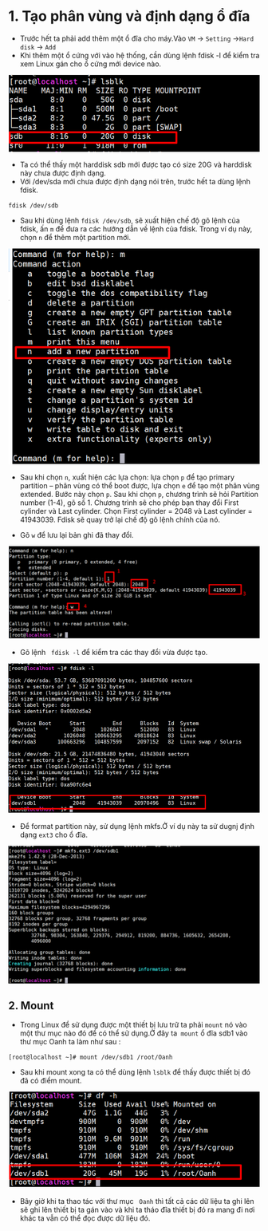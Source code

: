 <a name ="Lab quản lý đĩa"></a>

# 1. Tạo phân vùng và định dạng ổ đĩa 

- Trước hết ta phải add thêm một ổ đĩa cho máy.Vào `VM` -> `Setting` ->` Hard disk ` -> `Add`
- Khi thêm một ổ cứng với vào hệ thống, cần dùng lệnh fdisk -l để kiểm tra xem Linux gán cho ổ cứng mới device nào.

![](../images/disk/lsblk.png)

- Ta có thể thấy một harddisk sdb mới được tạo có size 20G và harddisk này chưa được định dạng.
- Với /dev/sda mới chưa được định dạng nói trên, trước hết ta dùng lệnh fdisk.

```
fdisk /dev/sdb
```
- Sau khi dùng lệnh `fdisk /dev/sdb`, sẽ xuất hiện chế độ gõ lệnh của fdisk, ấn `m` để đưa ra các hướng dẫn về lệnh của fdisk. Trong ví dụ này, chọn `n` để thêm một partition mới.

![](../images/disk/add.png)

- Sau khi chọn `n`, xuất hiện các lựa chọn: lựa chọn `p` để tạo primary partition – phân vùng có thể boot được, lựa chọn `e` để tạo một phân vùng extended. Bước này chọn `p`. Sau khi chọn `p`, chương trình sẽ hỏi Partition number (1-4), gõ số 1. Chương trình sẽ cho phép bạn thay đổi First cylinder và Last cylinder. Chọn First cylinder = 2048 và Last cylinder = 41943039. Fdisk sẽ quay trở lại chế độ gõ lệnh chính của nó.

- Gõ `w` để lưu lại bản ghi đã thay đổi.

![](../images/disk/first_last.png)

- Gõ lệnh ` fdisk -l` để kiểm tra các thay đổi vừa được tạo.

![](../images/disk/new.png)

- Để format partition này, sử dụng lệnh mkfs.Ở ví dụ này ta sử dugnj định dạng `ext3` cho ổ đĩa.

![](../images/disk/mkfs.png)

## 2. Mount

- Trong Linux để sử dụng được một thiết bị lưu trữ ta phải `mount` nó vào một thư mục nào đó để có thể sử dụng.Ở đây ta` mount` ổ đĩa sdb1 vào thư mục Oanh ta làm như sau : 
```
[root@localhost ~]# mount /dev/sdb1 /root/Oanh
```
- Sau khi mount xong ta có thể dùng lệnh `lsblk` để thấy được thiết bị đó đã có điểm mount.

![](../images/disk/mount.png)

- Bây giờ khi ta thao tác với thư mục ` Oanh` thì tất cả các dữ liệu ta ghi lên sẽ ghi lên thiết bị ta gán vào và khi ta tháo đĩa thiết bị đó ra mang đi nơi khác ta vẫn có thể đọc được dữ liệu đó. 






